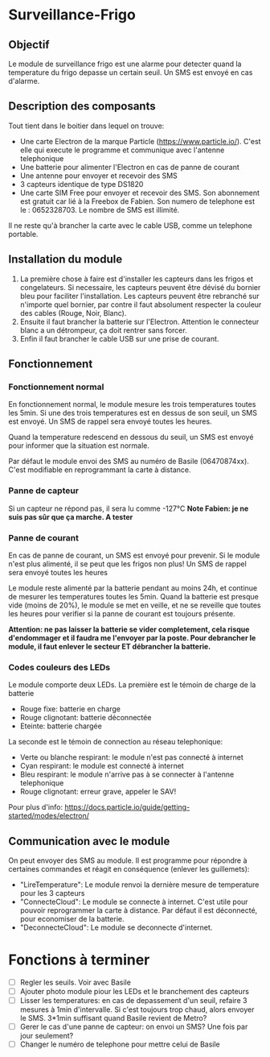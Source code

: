 # Surveillance-Frigo

## Objectif
Le module de surveillance frigo est une alarme pour detecter quand la temperature du frigo depasse un certain seuil. Un SMS est envoyé en cas d'alarme.

## Description des composants
Tout tient dans le boitier dans lequel on trouve:
* Une carte Electron de la marque Particle (https://www.particle.io/). C'est elle qui execute le programme et communique avec l'antenne telephonique
* Une batterie pour alimenter l'Electron en cas de panne de courant
* Une antenne pour envoyer et recevoir des SMS
* 3 capteurs identique de type DS1820
* Une carte SIM Free pour envoyer et recevoir des SMS. Son abonnement est gratuit car lié à la Freebox de Fabien. Son numero de telephone est le : 0652328703. Le nombre de SMS est illimité.

Il ne reste qu'à brancher la carte avec le cable USB, comme un telephone portable.

## Installation du module
1. La première chose à faire est d'installer les capteurs dans les frigos et congelateurs. 
Si necessaire, les capteurs peuvent être dévisé du bornier bleu pour faciliter l'installation. 
Les capteurs peuvent être rebranché sur n'importe quel bornier, par contre il faut absolument respecter la couleur des cables (Rouge, Noir, Blanc).
2. Ensuite il faut brancher la batterie sur l'Electron. Attention le connecteur blanc a un détrompeur, ça doit rentrer sans forcer.
3. Enfin il faut brancher le cable USB sur une prise de courant.

## Fonctionnement

### Fonctionnement normal
En fonctionnement normal, le module mesure les trois temperatures toutes les 5min. 
Si une des trois temperatures est en dessus de son seuil, un SMS est envoyé. Un SMS de rappel sera envoyé toutes les heures. 

Quand la temperature redescend en dessous du seuil, un SMS est envoyé pour informer que la situation est normale.

Par défaut le module envoi des SMS au numéro de Basile (06470874xx). C'est modifiable en reprogrammant la carte à distance.

### Panne de capteur
Si un capteur ne répond pas, il sera lu comme -127°C **Note Fabien: je ne suis pas sûr que ça marche. A tester**

### Panne de courant
En cas de panne de courant, un SMS est envoyé pour prevenir. Si le module n'est plus alimenté, il se peut que les frigos non plus! 
Un SMS de rappel sera envoyé toutes les heures

Le module reste alimenté par la batterie pendant au moins 24h, et continue de mesurer les temperatures toutes les 5min. 
Quand la batterie est presque vide (moins de 20%), le module se met en veille, et ne se reveille que toutes les heures pour verifier si la panne de courant est toujours présente.

**Attention: ne pas laisser la batterie se vider completement, cela risque d'endommager et il faudra me l'envoyer par la poste. Pour debrancher le module, il faut enlever le secteur ET débrancher la batterie.**

### Codes couleurs des LEDs
Le module comporte deux LEDs. La première est le témoin de charge de la batterie
* Rouge fixe: batterie en charge
* Rouge clignotant: batterie déconnectée
* Eteinte: batterie chargée

La seconde est le témoin de connection au réseau telephonique:
* Verte ou blanche respirant: le module n'est pas connecté à internet
* Cyan respirant: le module est connecté à internet
* Bleu respirant: le module n'arrive pas à se connecter à l'antenne telephonique
* Rouge clignotant: erreur grave, appeler le SAV!

Pour plus d'info: https://docs.particle.io/guide/getting-started/modes/electron/

## Communication avec le module
On peut envoyer des SMS au module. Il est programme pour répondre à certaines commandes et réagit en conséquence (enlever les guillemets):
* "LireTemperature": Le module renvoi la dernière mesure de temperature pour les 3 capteurs
* "ConnecteCloud": Le module se connecte à internet. C'est utile pour pouvoir reprogrammer la carte à distance. Par défaut il est déconnecté, pour economiser de la batterie.
* "DeconnecteCloud": Le module se deconnecte d'internet.

# Fonctions à terminer
- [ ] Regler les seuils. Voir avec Basile
- [ ] Ajouter photo module piour les LEDs et le branchement des capteurs
- [ ] Lisser les temperatures: en cas de depassement d'un seuil, refaire 3 mesures à 1min d'intervalle. Si c'est toujours trop chaud, alors envoyer le SMS. 3*1min suffisant quand Basile revient de Metro?
- [ ] Gerer le cas d'une panne de capteur: on envoi un SMS? Une fois par jour seulement?
- [ ] Changer le numéro de telephone pour mettre celui de Basile

